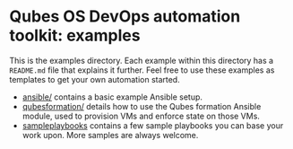 Qubes OS DevOps automation toolkit: examples
============================================

This is the examples directory.  Each example within this directory has a
`README.md` file that explains it further.  Feel free to use these examples
as templates to get your own automation started.

* [ansible/](ansible/) contains a basic example Ansible setup.
* [qubesformation/](qubesformation/) details how to use the Qubes formation
   Ansible module, used to provision VMs and enforce state on those VMs.
* [sampleplaybooks](sampleplaybooks/) contains a few sample playbooks
   you can base your work upon.  More samples are always welcome.
